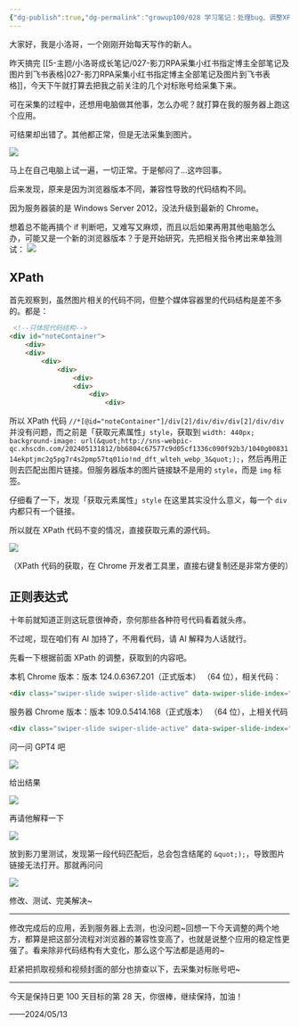 ```yaml
---
{"dg-publish":true,"dg-permalink":"growup100/028 学习笔记：处理bug、调整XPath、用AI写正则","permalink":"/growup100/028 学习笔记：处理bug、调整XPath、用AI写正则/","tags":["小洛哥成长笔记"],"noteIcon":"1","created":"2024-05-13","updated":"2024-05-13"}
---
```



大家好，我是小洛哥，一个刚刚开始每天写作的新人。

昨天搞完 [[5-主题/小洛哥成长笔记/027-影刀RPA采集小红书指定博主全部笔记及图片到飞书表格\|027-影刀RPA采集小红书指定博主全部笔记及图片到飞书表格]]，今天下午就打算去把我之前关注的几个对标账号给采集下来。

可在采集的过程中，还想用电脑做其他事，怎么办呢？就打算在我的服务器上跑这个应用。

可结果却出错了。其他都正常，但是无法采集到图片。

![](http://img.xlg.life/images%2F2024%2F05%2F13%2F20240513205412-fc6056701baae10a07ce78e7babe858c.png)

马上在自己电脑上试一遍，一切正常。于是郁闷了...这咋回事。

后来发现，原来是因为浏览器版本不同，兼容性导致的代码结构不同。

因为服务器装的是 Windows Server 2012，没法升级到最新的 Chrome。

想着总不能再搞个 if 判断吧，又难写又麻烦，而且以后如果再用其他电脑怎么办，可能又是一个新的浏览器版本？于是开始研究，先把相关指令拷出来单独测试：
![](http://img.xlg.life/images%2F2024%2F05%2F13%2F20240513210416-df366368d7c81b4ff15d742a3ac6ef7b.png)

## XPath
首先观察到，虽然图片相关的代码不同，但整个媒体容器里的代码结构是差不多的。都是：
```html
 <!--只体现代码结构-->
<div id="noteContainer">
	<div>
	<div>
		<div>
			<div>
				<div>
				<div>
					<div>
						<div>
```
所以 XPath 代码 `//*[@id="noteContainer"]/div[2]/div/div/div[2]/div/div` 并没有问题，而之前是「获取元素属性」`style`，获取到 `width: 440px; background-image: url(&quot;http://sns-webpic-qc.xhscdn.com/202405131812/bb6804c67577c9d05cf1336c090f92b3/1040g0083114ekptjmc2g5pg7r4s2pmp57tq01io!nd_dft_wlteh_webp_3&quot;);`，然后再用正则去匹配出图片链接。但服务器版本的图片链接缺不是用的 `style`，而是 `img` 标签。

仔细看了一下，发现「获取元素属性」`style` 在这里其实没什么意义，每一个 `div` 内都只有一个链接。

所以就在 XPath 代码不变的情况，直接获取元素的源代码。

![](http://img.xlg.life/images%2F2024%2F05%2F13%2F20240513212104-02d9aef30fb987e4e9a364f303691877.png)

（XPath 代码的获取，在 Chrome 开发者工具里，直接右键复制还是非常方便的）

## 正则表达式
十年前就知道正则这玩意很神奇，奈何那些各种符号代码看着就头疼。

不过呢，现在咱们有 AI 加持了，不用看代码，请 AI 解释为人话就行。

先看一下根据前面 XPath 的调整，获取到的内容吧。

本机 Chrome 版本：版本 124.0.6367.201（正式版本） （64 位），相关代码：
```html
<div class="swiper-slide swiper-slide-active" data-swiper-slide-index="0" style="width: 440px; background-image: url(&quot;http://sns-webpic-qc.xhscdn.com/202405131812/bb6804c67577c9d05cf1336c090f92b3/1040g0083114ekptjmc2g5pg7r4s2pmp57tq01io!nd_dft_wlteh_webp_3&quot;);" data-v-5d90fba6=""></div>
```

服务器 Chrome 版本：版本 109.0.5414.168（正式版本） （64 位），上相关代码
```html
<div class="swiper-slide swiper-slide-active" data-swiper-slide-index="0" data-v-5d90fba6="" style="width: 440px;"><img data-v-5d90fba6="" src="http://sns-webpic-qc.xhscdn.com/202405131752/0e02cd31da83eace4a6daaa931d68d8e/1040g0083114ekptjmc2g5pg7r4s2pmp57tq01io!nd_dft_wlteh_jpg_3" fetchpriority="auto" width="0" height="0" crossorigin="anonymous" loading="eager" decoding="sync" data-xhs-img="" class="note-slider-img"></div>
```

问一问 GPT4 吧

![](http://img.xlg.life/images%2F2024%2F05%2F13%2F20240513212548-cd56e8fc8a122a2714aa08f4a9169c5a.png)

给出结果

![](http://img.xlg.life/images%2F2024%2F05%2F13%2F20240513212659-8a88fb4de0eb45405c658c3a50db153a.png)

再请他解释一下

![](http://img.xlg.life/images%2F2024%2F05%2F13%2F20240513212730-953adfac5ee83ad37d77fdb41de398c5.png)

放到影刀里测试，发现第一段代码匹配后，总会包含结尾的 `&quot;);`，导致图片链接无法打开。那就再问问

![](http://img.xlg.life/images%2F2024%2F05%2F13%2F20240513212939-593df365eb1757bdadd9f41dddd90044.png)

修改、测试、完美解决~

---
修改完成后的应用，丢到服务器上去测，也没问题~回想一下今天调整的两个地方，都算是把这部分流程对浏览器的兼容性变高了，也就是说整个应用的稳定性更强了。看来除非代码结构有大变化，那么这个写法都是适用的~

赶紧把抓取视频和视频封面的部分也排查以下，去采集对标账号吧~

---

今天是保持日更 100 天目标的第 28 天，你很棒，继续保持，加油！

——2024/05/13
